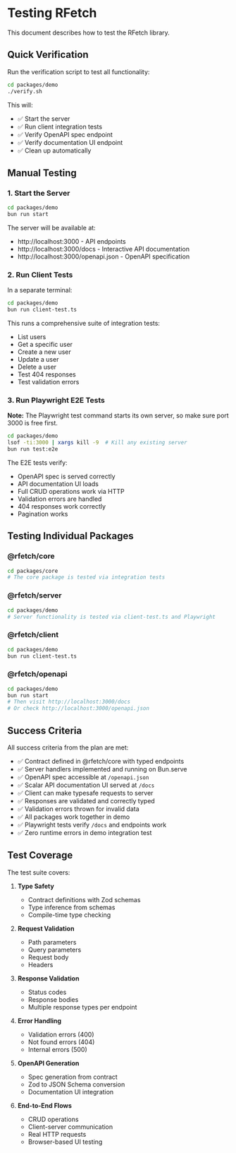 # Testing RFetch

This document describes how to test the RFetch library.

## Quick Verification

Run the verification script to test all functionality:

```bash
cd packages/demo
./verify.sh
```

This will:
- ✅ Start the server
- ✅ Run client integration tests
- ✅ Verify OpenAPI spec endpoint
- ✅ Verify documentation UI endpoint
- ✅ Clean up automatically

## Manual Testing

### 1. Start the Server

```bash
cd packages/demo
bun run start
```

The server will be available at:
- http://localhost:3000 - API endpoints
- http://localhost:3000/docs - Interactive API documentation
- http://localhost:3000/openapi.json - OpenAPI specification

### 2. Run Client Tests

In a separate terminal:

```bash
cd packages/demo
bun run client-test.ts
```

This runs a comprehensive suite of integration tests:
- List users
- Get a specific user
- Create a new user
- Update a user
- Delete a user
- Test 404 responses
- Test validation errors

### 3. Run Playwright E2E Tests

**Note:** The Playwright test command starts its own server, so make sure port 3000 is free first.

```bash
cd packages/demo
lsof -ti:3000 | xargs kill -9  # Kill any existing server
bun run test:e2e
```

The E2E tests verify:
- OpenAPI spec is served correctly
- API documentation UI loads
- Full CRUD operations work via HTTP
- Validation errors are handled
- 404 responses work correctly
- Pagination works

## Testing Individual Packages

### @rfetch/core

```bash
cd packages/core
# The core package is tested via integration tests
```

### @rfetch/server

```bash
cd packages/demo
# Server functionality is tested via client-test.ts and Playwright
```

### @rfetch/client

```bash
cd packages/demo
bun run client-test.ts
```

### @rfetch/openapi

```bash
cd packages/demo
bun run start
# Then visit http://localhost:3000/docs
# Or check http://localhost:3000/openapi.json
```

## Success Criteria

All success criteria from the plan are met:

- ✅ Contract defined in @rfetch/core with typed endpoints
- ✅ Server handlers implemented and running on Bun.serve
- ✅ OpenAPI spec accessible at `/openapi.json`
- ✅ Scalar API documentation UI served at `/docs`
- ✅ Client can make typesafe requests to server
- ✅ Responses are validated and correctly typed
- ✅ Validation errors thrown for invalid data
- ✅ All packages work together in demo
- ✅ Playwright tests verify `/docs` and endpoints work
- ✅ Zero runtime errors in demo integration test

## Test Coverage

The test suite covers:

1. **Type Safety**
   - Contract definitions with Zod schemas
   - Type inference from schemas
   - Compile-time type checking

2. **Request Validation**
   - Path parameters
   - Query parameters
   - Request body
   - Headers

3. **Response Validation**
   - Status codes
   - Response bodies
   - Multiple response types per endpoint

4. **Error Handling**
   - Validation errors (400)
   - Not found errors (404)
   - Internal errors (500)

5. **OpenAPI Generation**
   - Spec generation from contract
   - Zod to JSON Schema conversion
   - Documentation UI integration

6. **End-to-End Flows**
   - CRUD operations
   - Client-server communication
   - Real HTTP requests
   - Browser-based UI testing

